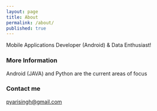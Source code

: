 ```yaml
---
layout: page
title: About
permalink: /about/
published: true
---
```


Mobile Applications Developer (Android) & Data Enthusiast!

### More Information

Android (JAVA) and Python are the current areas of focus
### Contact me

[pyarisingh@gmail.com](mailto:pyarisingh@gmail.com)
